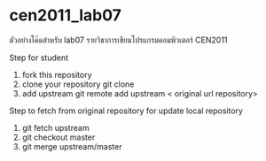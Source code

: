 # cen2011_lab07
ตัวอย่างโค๊ดสำหรับ lab07 รายวิชาการเขียนโปรแกรมคอมพิวเตอร์ CEN2011

Step for student
1. fork this repository
2. clone your repository
    git clone <your url repository>
3. add upstream <for update from original repository>
    git remote add upstream < original url repository>

Step to fetch from original repository for update local repository
1. git fetch upstream
2. git checkout master
3. git merge upstream/master
